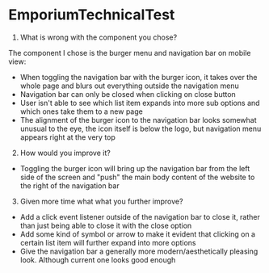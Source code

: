 # EmporiumTechnicalTest

1. What is wrong with the component you chose?

The component I chose is the burger menu and navigation bar on mobile view:

- When toggling the navigation bar with the burger icon, it takes over the whole page and blurs out everything outside the navigation menu
- Navigation bar can only be closed when clicking on close button
- User isn't able to see which list item expands into more sub options and which ones take them to a new page
- The alignment of the burger icon to the navigation bar looks somewhat unusual to the eye, the icon itself is below the logo, but navigation menu appears right at the very top

2. How would you improve it?

- Toggling the burger icon will bring up the navigation bar from the left side of the screen and "push" the main body content of the website to the right of the navigation bar

3. Given more time what what you further improve?

- Add a click event listener outside of the navigation bar to close it, rather than just being able to close it with the close option
- Add some kind of symbol or arrow to make it evident that clicking on a certain list item will further expand into more options
- Give the navigation bar a generally more modern/aesthetically pleasing look. Although current one looks good enough

